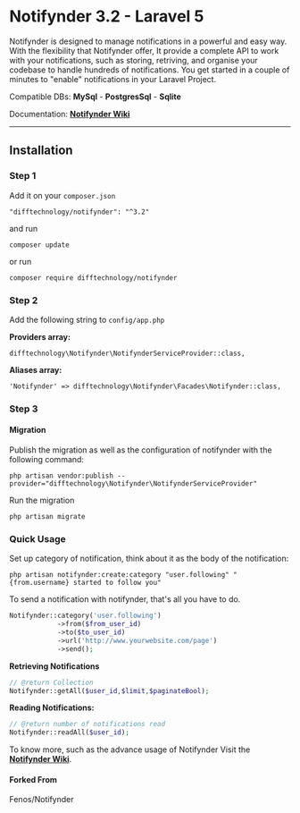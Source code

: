 Notifynder 3.2 - Laravel 5
==========================

Notifynder is designed to manage notifications in a powerful and easy way.
With the flexibility that Notifynder offer, It provide a complete API to work with your notifications,
such as storing, retriving, and organise your codebase to handle hundreds of notifications.
You get started in a couple of minutes to "enable" notifications in your Laravel Project.

Compatible DBs: **MySql** - **PostgresSql** - **Sqlite**

Documentation: **[Notifynder Wiki](https://github.com/difftechnology/Notifynder/wiki)**

- - -

## Installation ##

### Step 1 ###

Add it on your `composer.json`

    "difftechnology/notifynder": "^3.2"

and run 

    composer update

or run

    composer require difftechnology/notifynder


### Step 2 ###

Add the following string to `config/app.php`

**Providers array:**

    difftechnology\Notifynder\NotifynderServiceProvider::class,

**Aliases array:**

    'Notifynder' => difftechnology\Notifynder\Facades\Notifynder::class,


### Step 3 ###

#### Migration ####

Publish the migration as well as the configuration of notifynder with the following command:

    php artisan vendor:publish --provider="difftechnology\Notifynder\NotifynderServiceProvider"

Run the migration

    php artisan migrate

### Quick Usage ###

Set up category of notification, think about it as the
body of the notification:

    php artisan notifynder:create:category "user.following" "{from.username} started to follow you"

To send a notification with notifynder, that's all
you have to do.

~~~php
Notifynder::category('user.following')
            ->from($from_user_id)
            ->to($to_user_id)
            ->url('http://www.yourwebsite.com/page')
            ->send();
~~~

**Retrieving Notifications**

~~~php
// @return Collection
Notifynder::getAll($user_id,$limit,$paginateBool);
~~~

**Reading Notifications:**
~~~php
// @return number of notifications read
Notifynder::readAll($user_id);
~~~

To know more, such as the advance usage of Notifynder Visit the **[Notifynder Wiki](https://github.com/fenos/Notifynder/wiki)**.

#### Forked From ####

Fenos/Notifynder
